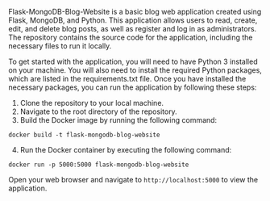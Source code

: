 Flask-MongoDB-Blog-Website is a basic blog web application created using Flask, MongoDB, and Python. This application allows users to read, create, edit, and delete blog posts, as well as register and log in as administrators. The repository contains the source code for the application, including the necessary files to run it locally.

To get started with the application, you will need to have Python 3 installed on your machine. You will also need to install the required Python packages, which are listed in the requirements.txt file. Once you have installed the necessary packages, you can run the application by following these steps:

1. Clone the repository to your local machine.
2. Navigate to the root directory of the repository.
3. Build the Docker image by running the following command:

  `docker build -t flask-mongodb-blog-website`

4. Run the Docker container by executing the following command:

  `docker run -p 5000:5000 flask-mongodb-blog-website`

Open your web browser and navigate to `http://localhost:5000` to view the application.
